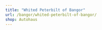 ```yaml
---
title: "Whited Peterbilt of Bangor"
url: /bangor/whited-peterbilt-of-bangor/
shop: Autohaus
---
```

